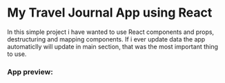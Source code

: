 # My Travel Journal App using React

In this simple project i have wanted to use React components and props, destructuring and mapping components. If i ever update data the app automaticlly will update in main section, that was the most important thing to use.

### App preview:
[](https://github.com/jakubfronczyk/my-travel-journal/blob/main/src/images/app-preview.png)